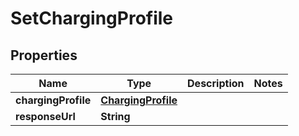 

# SetChargingProfile


## Properties

| Name | Type | Description | Notes |
|------------ | ------------- | ------------- | -------------|
|**chargingProfile** | [**ChargingProfile**](ChargingProfile.md) |  |  |
|**responseUrl** | **String** |  |  |



